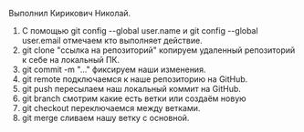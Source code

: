 Выполнил Кирикович Николай.
1. С помощью git config --global user.name и  git config --global user.email отмечаем кто выполняет действие.
2. git clone "ссылка на репозиторий" копируем удаленный репозиторий к себе на локальный ПК.
3. git commit -m "..." фиксируем наши изменения.
4. git remote  подключаемся к наше репозиторию на GitHub.
5. git push пересылаем наш локальный коммит на GitHub.
6. git branch смотрим какие есть ветки или создаём новую
7. git checkout переключаемся между ветками.
8. git merge сливаем нашу ветку с основной.
